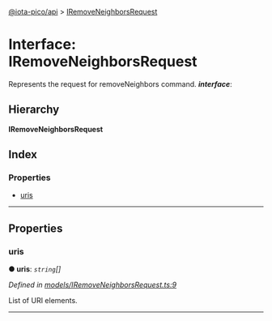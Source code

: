 [@iota-pico/api](../README.md) > [IRemoveNeighborsRequest](../interfaces/iremoveneighborsrequest.md)

# Interface: IRemoveNeighborsRequest

Represents the request for removeNeighbors command.
*__interface__*: 

## Hierarchy

**IRemoveNeighborsRequest**

## Index

### Properties

* [uris](iremoveneighborsrequest.md#uris)

---

## Properties

<a id="uris"></a>

###  uris

**● uris**: *`string`[]*

*Defined in [models/IRemoveNeighborsRequest.ts:9](https://github.com/iota-pico/api/blob/4db1362/src/models/IRemoveNeighborsRequest.ts#L9)*

List of URI elements.

___

